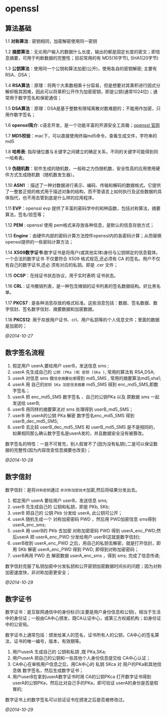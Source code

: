# openssl

## 算法基础

1.1 **对称算法** : 密钥相同，加密解密使用同一密钥

1.2 **摘要算法**：无论用户输入的数据什么长度，输出的都是固定长度的密文；即信息摘要，可用于判断数据的完整性；目前常用的有 MD5(16字节), SHA1(20字节)

1.3 **公钥算法**：使用同一个公钥和算法加密(公开)，使用各自的密钥解密; 主要有 RSA、DSA；

1.4 **RSA算法**：原理：将两个大素数相乘十分容易，但是想要对其乘积进行因式分解却极其困难，因此可以将乘积公开作为加密密钥，即是公钥(通常1024位)；通常用于数字签名和保密通信；

1.5 **DSA算法**：原理：DSA是基于整数有限域离散对数难题的；不能用作加密，只用作数字签名；

1.6 **openssl简介**: c语言开发，是一个功能丰富的开源安全工具箱；[openssl 官网](http://www.openssl.org/)

1.7 **MD5校验**：mac下，可以直接使用终端md5命令，查看生成文件，字符串的md5

1.8 **哈希表**: 指存储位置与关键字之间建立的确定关系，不同的关键字可能得到同一哈希表。

1.9 **伪随机数**：软件生成的随机数，一般称之为伪随机数，安全性高的应用使用硬件方式生成随机数（随机数发生器）。

1.10 **ASN1** ：描述了一种对数据进行表示、编码、传输和解码的数据格式。它提供了一整套正规的格式用于描述对象的结构，而不管语言上如何执行及这些数据的具体指代，也不用去管到底是什么样的应用程序。

1.11 **EVP**：openssl evp 提供了丰富的密码学中的和种函数，包括对称算法，摘要算法，签名/验签等；

1.12 **PEM** :  openssl 使用 pem格式来存放各种信息，是默认的信息存放方式；

1.13 **Engine**：由硬件内部的密码计算方法控件openssl内的各密码计算；从而替换openssl提供的一些密码计算方法；

1.14 **X509数字证书**:数字证书是将用户(或其他实体)身份与公钥绑定的信息载体。一个合法的数字证书 不仅要符合 X509 格式规范,还必须有 CA 的签名。用户不仅有自己的数字证书,还必 须有对应的私钥。即是 .cer 文件；

1.15 **OCSP**：在线证书状态协议，用于实时表明 证书状态。

1.16 **CRL** : 证书撤销列表，是一种包含摊销的证书列表的签名数据结构。好比黑名单。

1.17 **PKCS7** : 是各种消息存放的格式标准。这些消息包括：数据、签名数据、数字信封、签名数字信封、摘要数据和加密数据。

1.18 **PKCS12**: 用于存放用户证书、crl、用户私钥等的个人信息文件；里面的数据是加密的；

*@2014-10-27*


## 数字签名流程

1. 假定用户 userA,要给用户 userB，发送信息 sms ;
2.  userA 先生成自己的 `公钥 (PKa )和 密钥 (SKa )`, 常用的算法有 RSA,DSA; 
3.  userA 对信息 sms 做`信息摘要处理`得到 md5_SMS , 常用的摘要算法md5,sha1;
4.  userA 用 自己的`密钥 SKa 加密信息摘要` md5_SMS 得到 enc_md5_SMS,即数字签名；
5.  userA 把 enc_md5_SMS 数字签名 、自己的公钥PKa 以及 原数据 sms 一起发送给 userB;
6.  userB 用同样的摘要算法对 sms 处理得到 userB_md5_SMS；
7.  userB 用 userA的公钥 PKa 解密 数字签名enc_md5_SMS 得到 userB_dec_md5_SMS;
8.  userB 去比较 userB_dec_md5_SMS 和 userB_md5_SMS 是不是相同的，如果相同那么确认数字签名是userA发的，并且数据安全没有被篡改。

数字签名的特性：一是不可冒充，别人假冒不了(因为没有私钥);二是可以保证数据的完整性(因为内容改变信息摘要也改变)；

*@2014-10-28*


## 数字信封

数字信封：是将`对称密钥`通过 `非对称加密技术`加密,然后将结果分发出去。

1. 假定用户 userA 要给用户 userB，发送信息 sms;
2. userB 先生成自己的 公钥和私钥，即是 PKb, SKb;
3. userB 把自己的 公钥 Pkb 分发给 userA, 此公钥可公开；
4. userA 随机生成一个 对称加密密码 PWD ，然后用 PWD加密信息 sms得到 userA_enc_sms;
5.  userA 用 userB的 PKb 去加密  对称加密密码 PWD 得到 userA_enc_PWD;然后userA 把 userA_enc_PWD 分发给用户 userB(这就是数字信封);
6.  userB收到 userA_enc_PWD 之后，用自己的私钥去解密，就是打开信封，即 用 SKb 解密 userA_enc_PWD 得到 PWD; 即得到对称加密密码；
7.  userB再用 PWD 去 解密数据 userA_enc_sms ，得到 sms; 完成了信息传递;


数字信封克服了私钥加密中分发私钥和公开密钥加密数据时间长的问题；因为对称加密速度快，非对称加密更安全；

*@2014-10-29*


## 数字证书

数字证书：是互联网通信中的身份标识(主要是用户身份信息和公钥)，相当于生活中的身份证；一般由CA中心颁发，既CA认证中心，或第三方权威机构；如身份证中的公安局。

数字证书上通常包括：颁发给某人的签名，证书所有人的公钥，CA中心的签名算法，证书的唯一编号，版本，有效期等。


1. 用户userA 生成自己的 公钥和私钥 ,既 PKa,SKa;
2. 用户userA 把自己的公钥和一些其他个人身份信息提交给 CA中心认证；
3. CA中心在审核用户信息之后，用CA中心的 私钥 SKca 对 用户的PKa和其他信息做 数字签名，然后生成数字证书；
4. 用户userB在拿到userA数字证书时用 CA的公钥PKca 打开数字证书得到userA的公钥PKa，然后比对自己手的PKa，即可验证 userA的身份是否是假冒的;


数字证书上的数字签名可以验证证书在颁发之后是否被修改过。


*@2014-10-29*
